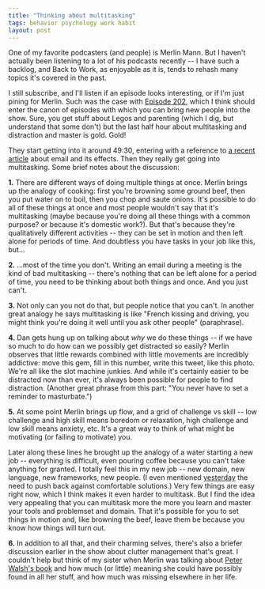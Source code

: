 ```yaml
---
title: "Thinking about multitasking"
tags: behavior psychology work habit
layout: post
---
```


One of my favorite podcasters (and people) is Merlin Mann. But I haven't
actually been listening to a lot of his podcasts recently -- I have such a
backlog, and Back to Work, as enjoyable as it is, tends to rehash many
topics it's covered in the past.

I still subscribe, and I'll listen if an episode looks interesting, or if I'm just pining
for Merlin. Such was the case with
[Episode 202](http://5by5.tv/b2w/202), which I think should enter the canon of
episodes with which you can bring new people into the show. Sure, you get stuff
about Legos and parenting (which I dig, but understand that some don't) but the
last half hour about multitasking and distraction and master is gold. Gold!

They start getting into it around 49:30, entering with a reference
to [a recent article](https://hbr.org/2014/07/the-cost-of-continuously-checking-email)
about email and its effects. Then they really get going into multitasking. Some
brief notes about the discussion:

__1.__ There are different ways of doing multiple things at once. Merlin brings up
the analogy of cooking: first you're browning some ground beef, then you put
water on to boil, then you chop and saute onions. It's possible to do all of
these things at once and most people wouldn't say that it's multitasking (maybe
because you're doing all these things with a common purpose? or because it's
domestic work?). But that's because they're qualitatively different
activities -- they can be set in motion and then left alone for periods of
time. And doubtless you have tasks in your job like this, but...

__2.__ ...most of the time you don't. Writing an email during a meeting is the kind
of bad multitasking -- there's nothing that can be left alone for a period of
time, you need to be thinking about both things and once. And you just can't.

__3.__ Not only can you not do that, but people notice that you can't. In another
great analogy he says multitasking is like "French kissing and driving, you
might think you're doing it well until you ask other people"
(paraphrase).

__4.__ Dan gets hung up on talking about _why_ we do these things -- if we have so
much to do how can we possibly get distracted so easily? Merlin observes that
little rewards combined with little movements are incredibly addictive: move
this gem, fill in this number, write this tweet, like this photo. We're all
like the slot machine junkies. And while it's certainly easier to be distracted
now than ever, it's always been possible for people to find distraction.
(Another great phrase from this part: "You never have to set a reminder to
masturbate.")

__5.__ At some point Merlin brings up flow, and a grid of challenge vs skill --
low challenge and high skill means boredom or relaxation, high challenge and
low skill means anxiety, etc. It's a great way to think of what might be
motivating (or failing to motivate) you.

Later along these lines he brought up the analogy of a water starting a new
job -- everything is difficult, even pouring coffee because you can't take
anything for granted. I totally feel this in my new job -- new domain, new
language, new frameworks, new people. (I even mentioned
[yesterday](/2015/01/07/til-aggregate-and-aws.html) the need to push back
against comfortable solutions.) Very few things are easy right now, which I
think makes it even harder to multitask. But I find the idea very appealing
that you can multitask more the more you learn and master your tools and
problemset and domain. That it's possible for you to set things in motion and,
like browning the beef, leave them be because you know how things will turn
out.

__6.__ In addition to all that, and their charming selves, there's also a briefer
discussion earlier in the show about clutter management that's great. I
couldn't help but think of my sister when Merlin was talking about
[Peter Walsh's book](http://www.amazon.com/Its-All-Too-Much-Living-ebook/dp/B000N2HCP6/)
and how much (or little) meaning she could have possibly found in all her
stuff, and how much was missing elsewhere in her life.


